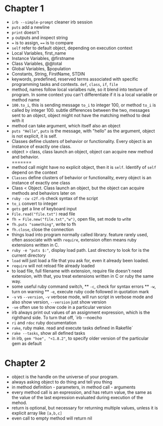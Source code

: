 # Chapter 1
* `irb --simple-prompt` cleaner irb session
* `puts` add a newline
* `print` doesn't
* `p` outputs and inspect string
* `=` is to assign, `==` is to compare
* `self` refer to default object, depending on execution context
* Local Variables, first_name
* Instance Variables, @firstname
* Class Variables, @@total
* Global Variables, $population 
* Constants, String, FirstName, STDIN
* keywords, predefined, reserved terms associated with specific programming tasks and contexts. `def`, `class`, `if`, `file`
* method, names follow local varialbes rule, so it blend into texture of program. In some context you can't differentiate if it is a local variable or method name
* `100.to_i`, this is sending message `to_i` to integer 100, or method `to_i` is called by integer 100. subtle differences between the two, messages sent to an object, object might not have the matching method to deal with it
* method can take argument, which itself also an object
* `puts "Hello"`, `puts` is the message, with "hello" as the argument, object is not explicit, it is self.
* Classes define clusters of behavior or functionality. Every object is an instance of exactly one class. 
* object > class, class launch an object, object can acquire new method and behavior.  
=======
* method call might have no explicit object, then it is `self`. Identify of `self` depend on the context
* `Classes` define clusters of behavior or functionality, every object is an instance of exactly one class
* Class < Object. Class launch an object, but the object can acquire methods and behaviors later on
* `ruby -cw c2f.rb` check syntax of the script
* `to_i` convert to integer
* `gets` get a line of keyboard input
* `File.read("file.txt")` read file
* `fh = File.new("file.txt","w")`, open file, set mode to `w`rite
* `fh.puts "something"`, write to fh
* `fh.close`, close the connection
* things load into program normally called library. feature rarely used, often associate with with `require`, extension often means ruby extensions written in C.
* `ruby -e "puts $:"`, display load path. Last directory to look for is the current directory
* `load` will just load a file that you ask for, even it already been loaded. 
* `require` will not reload file already loaded
* to load file, full filename with extension, require file doesn't need extension, with that, you treat extensions written in C or ruby the same way.
* some useful ruby command switch,
** `-c`, check for syntax errors
** `-w`, turn on warning
** `-e`, execute ruby code followed in quotation mark
* `-v` vs `--version`, `-v` verbose mode, will run script in verbose mode and also show version, `--version` just show version
* `-ve` often use to show code in a particular version
* irb always print out values of an assignment expression, which is the righthand side. To turn that off, `irb --noecho
* `ri` and `rdoc` ruby documentation
* `rake`, ruby make. read and execute tasks defined in Rakefile`
* `rake --tasks`, show all defined tasks
* in irb, `gem "hoe", "<1.8.2"`, to specify older version of the particular gem as default
# Chapter 2
* object is the handle on the universe of your program. 
* always asking object to do thing and tell you thing
* in method definition - parameters, in method call - arguments
* every method call is an expression, and has return value, the same as the value of the last expression evaluated during execution of the mehod. 
* return is optional, but necessary for returning multiple values, unless it is explicit array like `[a,b,c]`
* even call to empty method will return nil
